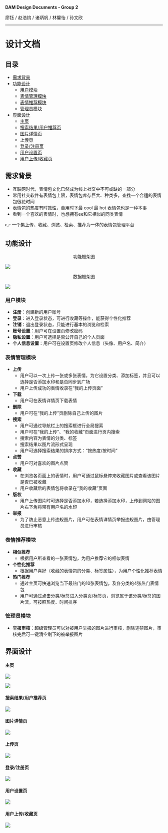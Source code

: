 **DAM Design Documents - Group 2**

廖钰 / 赵浩钧 / 诸炳帆 / 林馨怡 / 孙文欣

---

# 设计文档

## 目录

- [需求背景](#需求背景)
- [功能设计](#功能设计)
  - [用户模块](#用户模块)
  - [表情管理模块](#表情管理模块)
  - [表情推荐模块](#表情推荐模块)
  - [管理员模块](#管理员模块)
- [界面设计](#界面设计)
  - [主页](#主页)
  - [搜索结果/用户推荐页](#搜索结果/用户推荐页)
  - [图片详情页](#图片详情页)
  - [上传页](#上传页)
  - [登录/注册页](#登录/注册页)
  - [用户设置页](#用户设置页)
  - [用户上传/收藏页](#用户上传/收藏页)

## 需求背景

- 互联网时代，表情包文化已然成为线上社交中不可或缺的一部分
- 常用社交软件有表情包上限，表情包库存巨大、种类多，查找一个合适的表情包很花时间
- 表情包的热度有时效性，善用时下最 cool 最 hot 表情包也是一种本事
- 看到一个喜欢的表情时，也想拥有ee和它相似的同类表情

👉 一个集上传、收藏、浏览、检索、推荐为一体的表情包管理平台

## 功能设计



<center>功能框架图</center>

![](docs/%E5%8A%9F%E8%83%BD%E6%A8%A1%E5%9D%97.png)



<center>数据框架图</center>

![](docs/%E6%95%B0%E6%8D%AE%E6%9E%B6%E6%9E%84.png)



### 用户模块

- **注册**：创建新的用户账号
- **登录**：进入登录状态，可进行收藏等操作，能获得个性化推荐
- **注销**：退出登录状态，只能进行基本的浏览和检索
- **账号设置**：用户可在设置页修改密码
- **隐私设置**：用户可选择是否公开自己的个人页面
- **个人信息设置**：用户可在设置页修改个人信息（头像、用户名、简介）

### 表情管理模块

- **上传**
  - 用户可以一次上传一张或多张表情，为它设置分类、添加标签，并且可以选择是否添加水印和是否同步到广场
  - 用户上传成功的表情收录在“我的上传页面”
- **下载**
  - 用户可在表情详情页下载表情
- **删除**
  - 用户可在“我的上传”页删除自己上传的图片
- **搜索**
  - 用户可通过导航栏上的搜索框进行全局搜索
  - 用户可在“我的上传”、“我的收藏”页面进行页内搜索
  - 搜索内容为表情的分类、标签
  - 搜索结果以图片流形式呈现
  - 用户可选择搜索结果的排序方式：“按热度/按时间”
- **点赞**
  - 用户可对喜欢的图片点赞
- **收藏**
  - 在浏览各页面上的表情时，用户可通过鼠标悬停来收藏图片或查看该图片是否已被收藏
  - 用户收藏后的表情包将收录在“我的收藏”页面
- **版权**
  - 用户上传图片时可选择是否添加水印，若选择添加水印，上传到网站的图片右下角将带有用户名的水印
- **举报**
  - 为了防止恶意上传违规图片，用户可在表情详情页举报违规图片，由管理员进行审核

### 表情推荐模块

- **相似推荐**
  - 根据用户所查看的一张表情包，为用户推荐它的相似表情
- **个性化推荐**
  - 根据用户喜好（收藏的表情包的分类、标签属性），为用户个性化推荐表情
- **热门推荐**
  - 通过主页可快速浏览当下最热门的10张表情包，及各分类的4张热门表情包
  - 用户可通过点击分类/标签进入分类页/标签页，浏览属于该分类/标签的图片流，可按照热度、时间排序

### 管理员模块

- **举报审核**：超级管理员可以对被用户举报的图片进行审核，删除违禁图片，审核完后可一键清空剩下的被举报图片



## 界面设计

#### 主页

![](docs/%E4%B8%BB%E9%A1%B51.png)



![](docs/%E4%B8%BB%E9%A1%B52.png)

#### 搜索结果/用户推荐页

![](docs/%E6%90%9C%E7%B4%A2%E9%A1%B5.png)

#### 图片详情页

![](docs/%E8%AF%A6%E6%83%85%E9%A1%B5.png)

#### 上传页

![](docs/%E4%B8%8A%E4%BC%A0%E9%A1%B5.png)

#### 登录/注册页

![](docs/%E7%99%BB%E5%BD%95%E9%A1%B5.png)

#### 用户设置页

![](docs/%E8%AE%BE%E7%BD%AE%E9%A1%B5.png)

#### 用户上传/收藏页

![](docs/%E6%94%B6%E8%97%8F%E9%A1%B5.png)
